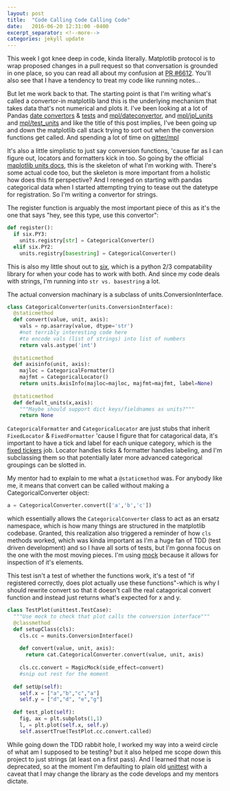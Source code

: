 ```yaml
---
layout: post
title:  "Code Calling Code Calling Code"
date:   2016-06-20 12:31:00 -0400
excerpt_separator: <!--more-->
categories: jekyll update
---
```

This week I got knee deep in code, kinda literally. Matplotlib protocol is to wrap proposed changes in a pull request
so that conversation is grounded in one place, so you can read all about my confusion at 
[PR #6612](https://github.com/matplotlib/matplotlib/pull/6612). You'll also see that I have a tendency to treat my code like 
running notes...

But let me work back to that. The starting point is that I'm writing what's called a convertor-in matplotlib land this is 
the underlying mechanism that takes data that's not numerical and plots it. I've been looking at a lot of Pandas [date convertors](https://github.com/pydata/pandas/blob/master/pandas/tseries/converter.py)
& [tests](https://github.com/pydata/pandas/blob/master/pandas/tseries/tests/test_converter.py) and 
[mpl/dateconvertor](https://github.com/matplotlib/matplotlib/blob/master/lib/matplotlib/dates.py#L1524), and 
[mpl/jpl_units](https://github.com/matplotlib/matplotlib/tree/master/lib/matplotlib/testing/jpl_units) 
and [mpl/test_units](https://github.com/matplotlib/matplotlib/blob/master/lib/matplotlib/tests/test_units.py) 
and like the title of this post implies, I've been going up and down the matplotlib call stack trying to sort out when the 
conversion functions get called. And spending a lot of time on [gitter/mpl](https://gitter.im/matplotlib/matplotlib)

<!--more-->

It's also a little simplistic to just say conversion functions, 'cause far as I can figure out, 
locators and formatters kick in too. So going by the official [maplotlib units docs](http://matplotlib.org/api/units_api.html), this
is the skeleton of what I'm working with. There's some actual code too, but the skeleton is more important from a holistic 
how does this fit perspective? And I reneged on starting with pandas categorical data when I started attempting trying 
to tease out the datetype for registration. So I'm writing a convertor for strings.  

The register function is arguably the most important piece of this as it's the one that says 
"hey, see this type, use this convertor":

```python
def register():
  if six.PY3:        
    units.registry[str] = CategoricalConverter()
  elif six.PY2:
    units.registry[basestring] = CategoricalConverter()
```
This is also my little shout out to [six](https://pythonhosted.org/six/), which is a python 2/3 compatability library for 
when your code has to work with both. And since my code deals with strings, I'm running into `str vs. basestring` a lot.

The actual conversion machinary is a subclass of units.ConversionInterface. 

```python
class CategoricalConverter(units.ConversionInterface):
  @staticmethod 
  def convert(value, unit, axis):
    vals = np.asarray(value, dtype='str')
    #not terribly interesting code here 
    #to encode vals (list of strings) into list of numbers
    return vals.astype('int')
  
  @staticmethod
  def axisinfo(unit, axis):
    majloc = CategoricalFormatter()
    majfmt = CategoricalLocator()
    return units.AxisInfo(majloc=majloc, majfmt=majfmt, label=None)
    
  @staticmethod
  def default_units(x,axis):  
    """Maybe should support dict keys/fieldnames as units?"""
    return None
```

`CategoricalFormatter` and `CategoricalLocator` are just stubs that inherit `FixedLocator` & `FixedFormatter` 'cause I 
figure that for catagorical data, it's important to have a tick and label for each unique category, which is the 
[fixed tickers](http://matplotlib.org/api/ticker_api.html) job. Locator handles ticks & formatter handles labeling, and 
I'm subclassing them so that potentially later more advanced categorical groupings can be slotted in. 

My mentor had to explain to me what a `@staticmethod` was. For anybody like me, it means that convert can be called without making a CategoricalConverter object:

```python
a = CategoricalConverter.convert(['a','b','c'])
```
which essentially allows the `CategoricalConverter` class to act as an ersatz namespace, which is how many things are 
structured in the matplotlib codebase. Granted, this realization also triggered a reminder of how `cls` methods worked, which 
was kinda important as I'm a huge fan of TDD (test driven development) and so I have all sorts of tests, but I'm gonna focus 
on the one with the most moving pieces. I'm using [mock](https://docs.python.org/dev/library/unittest.mock.html) because it 
allows for inspection of it's elements. 

This test isn't a test of whether the functions work, it's a test of "if registered correctly, does plot actually 
use these functions"-which is why I should rewrite convert so that it doesn't call the real catagorical 
convert function and instead just returns what's expected for x and y. 

```python
class TestPlot(unittest.TestCase):
  """Use mock to check that plot calls the conversion interface"""
  @classmethod
  def setupClass(cls):
    cls.cc = munits.ConversionInterface()
      
    def convert(value, unit, axis):
      return cat.CategoricalConverter.convert(value, unit, axis)
       
    cls.cc.convert = MagicMock(side_effect=convert)
    #snip out rest for the moment
    
  def setUp(self):
    self.x = ["a","b","c","a"]
    self.y = ["d","d", "e","g"]
      
  def test_plot(self):
    fig, ax = plt.subplots(1,1)
    l, = plt.plot(self.x, self.y)
    self.assertTrue(TestPlot.cc.convert.called)
```

While going down the TDD rabbit hole, I worked my way into a weird circle of what am I supposed to be testing? but 
it also helped me scope down this project to just strings (at least on a first pass). And I learned that nose is deprecated, 
so at the moment I'm defaulting to plain old [unittest](https://docs.python.org/3.5/library/unittest.html?highlight=unittest) 
with a caveat that I may change the library as the code develops and my mentors dictate. 

